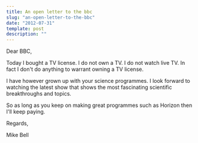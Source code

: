 ```yaml
---
title: An open letter to the bbc
slug: "an-open-letter-to-the-bbc"
date: "2012-07-31"
template: post
description: ""
---
```

Dear BBC,

Today I bought a TV license. I do not own a TV. I do not watch live TV. In fact I don't do anything to warrant owning a TV license.

I have however grown up with your science programmes. I look forward to watching the latest show that shows the most fascinating scientific breakthroughs and topics.

So as long as you keep on making great programmes such as Horizon then I'll keep paying.

Regards,

Mike Bell
